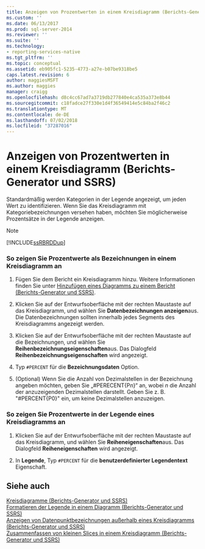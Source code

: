 ```yaml
---
title: Anzeigen von Prozentwerten in einem Kreisdiagramm (Berichts-Generator und SSRS) | Microsoft-Dokumentation
ms.custom: ''
ms.date: 06/13/2017
ms.prod: sql-server-2014
ms.reviewer: ''
ms.suite: ''
ms.technology:
- reporting-services-native
ms.tgt_pltfrm: ''
ms.topic: conceptual
ms.assetid: eb905fc1-5235-4773-a27e-b07be9318be5
caps.latest.revision: 6
author: maggiesMSFT
ms.author: maggies
manager: craigg
ms.openlocfilehash: d8c4cc67ad7a3719db277840e4ca535a373e8b44
ms.sourcegitcommit: c18fadce27f330e1d4f36549414e5c84ba2f46c2
ms.translationtype: MT
ms.contentlocale: de-DE
ms.lasthandoff: 07/02/2018
ms.locfileid: "37287016"
---
```

# <a name="display-percentage-values-on-a-pie-chart-report-builder-and-ssrs"></a>Anzeigen von Prozentwerten in einem Kreisdiagramm (Berichts-Generator und SSRS)
  Standardmäßig werden Kategorien in der Legende angezeigt, um jeden Wert zu identifizieren. Wenn Sie das Kreisdiagramm mit Kategoriebezeichnungen versehen haben, möchten Sie möglicherweise Prozentsätze in der Legende anzeigen.  
  
> [!NOTE]  
>  [!INCLUDE[ssRBRDDup](../../includes/ssrbrddup-md.md)]  
  
### <a name="to-display-percentage-values-as-labels-on-a-pie-chart"></a>So zeigen Sie Prozentwerte als Bezeichnungen in einem Kreisdiagramm an  
  
1.  Fügen Sie dem Bericht ein Kreisdiagramm hinzu. Weitere Informationen finden Sie unter [Hinzufügen eines Diagramms zu einem Bericht &#40;Berichts-Generator und SSRS&#41;](add-a-chart-to-a-report-report-builder-and-ssrs.md).  
  
2.  Klicken Sie auf der Entwurfsoberfläche mit der rechten Maustaste auf das Kreisdiagramm, und wählen Sie **Datenbezeichnungen anzeigen**aus. Die Datenbezeichnungen sollten innerhalb jedes Segments des Kreisdiagramms angezeigt werden.  
  
3.  Klicken Sie auf der Entwurfsoberfläche mit der rechten Maustaste auf die Bezeichnungen, und wählen Sie **Reihenbezeichnungseigenschaften**aus. Das Dialogfeld **Reihenbezeichnungseigenschaften** wird angezeigt.  
  
4.  Typ `#PERCENT` für die **Bezeichnungsdaten** Option.  
  
5.  (Optional) Wenn Sie die Anzahl von Dezimalstellen in der Bezeichnung angeben möchten, geben Sie „#PERECENT{P*n*}“ an, wobei *n* die Anzahl der anzuzeigenden Dezimalstellen darstellt. Geben Sie z. B. "#PERCENT{P0}" ein, um keine Dezimalstellen anzuzeigen.  
  
### <a name="to-display-percentage-values-in-the-legend-of-a-pie-chart"></a>So zeigen Sie Prozentwerte in der Legende eines Kreisdiagramms an  
  
1.  Klicken Sie auf der Entwurfsoberfläche mit der rechten Maustaste auf das Kreisdiagramm, und wählen Sie **Reiheneigenschaften**aus. Das Dialogfeld **Reiheneigenschaften** wird angezeigt.  
  
2.  In **Legende**, Typ `#PERCENT` für die **benutzerdefinierter Legendentext** Eigenschaft.  
  
## <a name="see-also"></a>Siehe auch  
 [Kreisdiagramme &#40;Berichts-Generator und SSRS&#41;](charts-report-builder-and-ssrs.md)   
 [Formatieren der Legende in einem Diagramm &#40;Berichts-Generator und SSRS&#41;](chart-legend-formatting-report-builder.md)   
 [Anzeigen von Datenpunktbezeichnungen außerhalb eines Kreisdiagramms &#40;Berichts-Generator und SSRS&#41;](display-data-point-labels-outside-a-pie-chart-report-builder-and-ssrs.md)   
 [Zusammenfassen von kleinen Slices in einem Kreisdiagramm &#40;Berichts-Generator und SSRS&#41;](collect-small-slices-on-a-pie-chart-report-builder-and-ssrs.md)  
  
  
